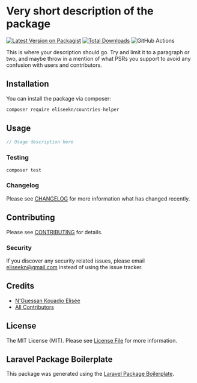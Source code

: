 # Very short description of the package

[![Latest Version on Packagist](https://img.shields.io/packagist/v/eliseekn/countries-helper.svg?style=flat-square)](https://packagist.org/packages/eliseekn/countries-helper)
[![Total Downloads](https://img.shields.io/packagist/dt/eliseekn/countries-helper.svg?style=flat-square)](https://packagist.org/packages/eliseekn/countries-helper)
![GitHub Actions](https://github.com/eliseekn/countries-helper/actions/workflows/main.yml/badge.svg)

This is where your description should go. Try and limit it to a paragraph or two, and maybe throw in a mention of what PSRs you support to avoid any confusion with users and contributors.

## Installation

You can install the package via composer:

```bash
composer require eliseekn/countries-helper
```

## Usage

```php
// Usage description here
```

### Testing

```bash
composer test
```

### Changelog

Please see [CHANGELOG](CHANGELOG.md) for more information what has changed recently.

## Contributing

Please see [CONTRIBUTING](CONTRIBUTING.md) for details.

### Security

If you discover any security related issues, please email eliseekn@gmail.com instead of using the issue tracker.

## Credits

-   [N'Guessan Kouadio Elisée](https://github.com/eliseekn)
-   [All Contributors](../../contributors)

## License

The MIT License (MIT). Please see [License File](LICENSE.md) for more information.

## Laravel Package Boilerplate

This package was generated using the [Laravel Package Boilerplate](https://laravelpackageboilerplate.com).
